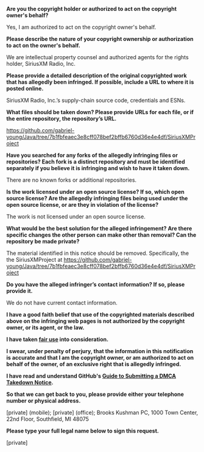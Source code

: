 **Are you the copyright holder or authorized to act on the copyright owner's behalf?**

Yes, I am authorized to act on the copyright owner's behalf.

**Please describe the nature of your copyright ownership or authorization to act on the owner's behalf.**

We are intellectual property counsel and authorized agents for the rights holder, SiriusXM Radio, Inc.

**Please provide a detailed description of the original copyrighted work that has allegedly been infringed. If possible, include a URL to where it is posted online.**

SiriusXM Radio, Inc.’s supply-chain source code, credentials and ESNs.

**What files should be taken down? Please provide URLs for each file, or if the entire repository, the repository’s URL.**

https://github.com/gabriel-young/Java/tree/7b1fbfeaec3e8cff078bef2bffb6760d36e4e4df/SiriusXMProject

**Have you searched for any forks of the allegedly infringing files or repositories? Each fork is a distinct repository and must be identified separately if you believe it is infringing and wish to have it taken down.**

There are no known forks or additional repositories.

**Is the work licensed under an open source license? If so, which open source license? Are the allegedly infringing files being used under the open source license, or are they in violation of the license?**

The work is not licensed under an open source license.

**What would be the best solution for the alleged infringement? Are there specific changes the other person can make other than removal? Can the repository be made private?**

The material identified in this notice should be removed. Specifically, the the SiriusXMProject at https://github.com/gabriel-young/Java/tree/7b1fbfeaec3e8cff078bef2bffb6760d36e4e4df/SiriusXMProject

**Do you have the alleged infringer’s contact information? If so, please provide it.**

We do not have current contact information.

**I have a good faith belief that use of the copyrighted materials described above on the infringing web pages is not authorized by the copyright owner, or its agent, or the law.**

**I have taken <a href="https://www.lumendatabase.org/topics/22">fair use</a> into consideration.**

**I swear, under penalty of perjury, that the information in this notification is accurate and that I am the copyright owner, or am authorized to act on behalf of the owner, of an exclusive right that is allegedly infringed.**

**I have read and understand GitHub's <a href="https://help.github.com/articles/guide-to-submitting-a-dmca-takedown-notice/">Guide to Submitting a DMCA Takedown Notice</a>.**

**So that we can get back to you, please provide either your telephone number or physical address.**

[private] (mobile); [private] (office); Brooks Kushman PC, 1000 Town Center, 22nd Floor, Southfield, MI 48075

**Please type your full legal name below to sign this request.**

[private]
